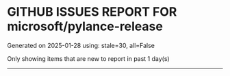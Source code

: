 
# GITHUB ISSUES REPORT FOR microsoft/pylance-release


Generated on 2025-01-28 using: stale=30, all=False


Only showing items that are new to report in past 1 day(s)


---




















